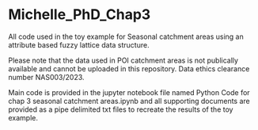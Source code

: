 # Michelle_PhD_Chap3
All code used in the toy example for Seasonal catchment areas using an attribute based fuzzy lattice data structure.

Please note that the data used in POI catchment areas is not publically available and cannot be uploaded in this repository. Data ethics clearance number NAS003/2023.

Main code is provided in the jupyter notebook file named Python Code for chap 3 seasonal catchment areas.ipynb and all supporting documents are provided as a pipe delimited txt files to recreate the results of the toy example.
